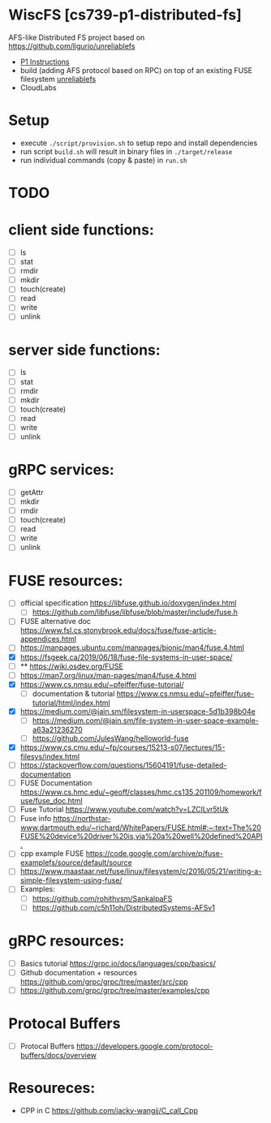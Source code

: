 # WiscFS [cs739-p1-distributed-fs]

AFS-like Distributed FS project based on <https://github.com/ligurio/unreliablefs>

- [P1 Instructions](documentation/CS739.P1.md)
- build (adding AFS protocol based on RPC) on top of an existing FUSE filesystem [unreliablefs](https://github.com/ligurio/unreliablefs)
- CloudLabs

# Setup

- execute `./script/provision.sh` to setup repo and install dependencies
- run script `build.sh` will result in binary files in `./target/release`
- run individual commands (copy & paste) in `run.sh`

# TODO

# client side functions:

- [ ] ls
- [ ] stat
- [ ] rmdir
- [ ] mkdir
- [ ] touch(create)
- [ ] read
- [ ] write
- [ ] unlink

# server side functions:

- [ ] ls
- [ ] stat
- [ ] rmdir
- [ ] mkdir
- [ ] touch(create)
- [ ] read
- [ ] write
- [ ] unlink

# gRPC services:

- [ ] getAttr
- [ ] mkdir
- [ ] rmdir
- [ ] touch(create)
- [ ] read
- [ ] write
- [ ] unlink

# FUSE resources:

- [ ] official specification <https://libfuse.github.io/doxygen/index.html>
  - [ ] <https://github.com/libfuse/libfuse/blob/master/include/fuse.h>
- [ ] FUSE alternative doc <https://www.fsl.cs.stonybrook.edu/docs/fuse/fuse-article-appendices.html>
- [ ] <https://manpages.ubuntu.com/manpages/bionic/man4/fuse.4.html>
- [x] <https://fsgeek.ca/2019/06/18/fuse-file-systems-in-user-space/>
- [ ] \*\* <https://wiki.osdev.org/FUSE>
- [ ] <https://man7.org/linux/man-pages/man4/fuse.4.html>
- [x] <https://www.cs.nmsu.edu/~pfeiffer/fuse-tutorial/>
  - [ ] documentation & tutorial <https://www.cs.nmsu.edu/~pfeiffer/fuse-tutorial/html/index.html>
- [x] <https://medium.com/@jain.sm/filesystem-in-userspace-5d1b398b04e>
  - [ ] <https://medium.com/@jain.sm/file-system-in-user-space-example-a63a21236270>
  - [ ] <https://github.com/JulesWang/helloworld-fuse>
- [x] <https://www.cs.cmu.edu/~fp/courses/15213-s07/lectures/15-filesys/index.html>
- [ ] <https://stackoverflow.com/questions/15604191/fuse-detailed-documentation>
- [ ] FUSE Documentation <https://www.cs.hmc.edu/~geoff/classes/hmc.cs135.201109/homework/fuse/fuse_doc.html>
- [ ] Fuse Tutorial <https://www.youtube.com/watch?v=LZCILvr5tUk>
- [ ] Fuse info <https://northstar-www.dartmouth.edu/~richard/WhitePapers/FUSE.html#:~:text=The%20FUSE%20device%20driver%20is,via%20a%20well%20defined%20API.>
- [ ] cpp example FUSE <https://code.google.com/archive/p/fuse-examplefs/source/default/source>
- [ ] <https://www.maastaar.net/fuse/linux/filesystem/c/2016/05/21/writing-a-simple-filesystem-using-fuse/>
- [ ] Examples:
  - [ ] <https://github.com/rohithvsm/SankalpaFS>
  - [ ] <https://github.com/c5h11oh/DistributedSystems-AFSv1>

# gRPC resources:

- [ ] Basics tutorial <https://grpc.io/docs/languages/cpp/basics/>
- [ ] Github documentation + resources <https://github.com/grpc/grpc/tree/master/src/cpp>
- [ ] <https://github.com/grpc/grpc/tree/master/examples/cpp>

# Protocal Buffers

- [ ] Protocal Buffers <https://developers.google.com/protocol-buffers/docs/overview>

# Resoureces: 

- CPP in C <https://github.com/jacky-wangjj/C_call_Cpp>
